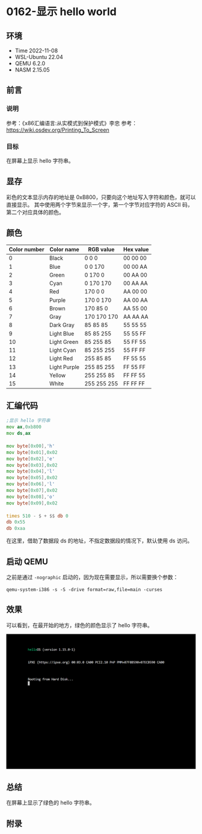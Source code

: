 # 0162-显示 hello world

## 环境

- Time 2022-11-08
- WSL-Ubuntu 22.04
- QEMU 6.2.0
- NASM 2.15.05

## 前言

### 说明

参考：《x86汇编语言:从实模式到保护模式》李忠
参考：<https://wiki.osdev.org/Printing_To_Screen>

### 目标

在屏幕上显示 hello 字符串。

## 显存

彩色的文本显示内存的地址是 0xB800，只要向这个地址写入字符和颜色，就可以直接显示。
其中使用两个字节来显示一个字，第一个字节对应字符的 ASCII 码，第二个对应具体的颜色。

## 颜色

| Color number | Color name | RGB value | Hex value |
| --- | --- | --- | --- |
| 0 | Black | 0 0 0 | 00 00 00 |
| 1 | Blue | 0 0 170 | 00 00 AA |
| 2 | Green | 0 170 0 | 00 AA 00 |
| 3 | Cyan | 0 170 170 | 00 AA AA |
| 4 | Red | 170 0 0 | AA 00 00 |
| 5 | Purple | 170 0 170 | AA 00 AA |
| 6 | Brown | 170 85 0 | AA 55 00 |
| 7 | Gray | 170 170 170 | AA AA AA |
| 8 | Dark Gray | 85 85 85 | 55 55 55 |
| 9 | Light Blue | 85 85 255 | 55 55 FF |
| 10 | Light Green | 85 255 85 | 55 FF 55 |
| 11 | Light Cyan | 85 255 255 | 55 FF FF |
| 12 | Light Red | 255 85 85 | FF 55 55 |
| 13 | Light Purple | 255 85 255 | FF 55 FF |
| 14 | Yellow | 255 255 85 | FF FF 55 |
| 15 | White | 255 255 255 | FF FF FF |

## 汇编代码

```asm
;显示 hello 字符串
mov ax,0xb800
mov ds,ax

mov byte[0x00],'h'
mov byte[0x01],0x02
mov byte[0x02],'e'
mov byte[0x03],0x02
mov byte[0x04],'l'
mov byte[0x05],0x02
mov byte[0x06],'l'
mov byte[0x07],0x02
mov byte[0x08],'o'
mov byte[0x09],0x02

times 510 - $ + $$ db 0
db 0x55
db 0xaa
```

在这里，借助了数据段 ds 的地址，不指定数据段的情况下，默认使用 ds 访问。

## 启动 QEMU

之前是通过 `-nographic` 启动的，因为现在需要显示，所以需要换个参数：

`qemu-system-i386 -s -S -drive format=raw,file=main -curses`

## 效果

可以看到，在最开始的地方，绿色的颜色显示了 hello 字符串。

![显示hello][1]

## 总结

在屏幕上显示了绿色的 hello 字符串。

[1]: images/display-hello.png

## 附录
